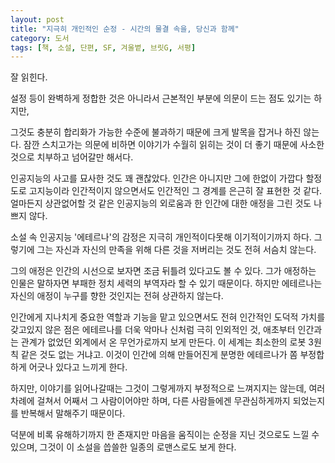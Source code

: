```yaml
---
layout: post
title: "지극히 개인적인 순정 - 시간의 물결 속을, 당신과 함께"
category: 도서
tags: [책, 소설, 단편, SF, 겨울볕, 브릿G, 서평]
---
```


잘 읽힌다.

설정 등이 완벽하게 정합한 것은 아니라서 근본적인 부분에 의문이 드는 점도 있기는 하지만,
<!--
고작 보관소 및 소각로 역할로 만든 것에
왜 구태여 그렇게까지 초월적인 고인공지능을 탑재했느냐와
어떻게 거기 방문하는 애들은 하나같이 다 에테르나에 대해 그토록 무지할 수 있느냐가
너무 짝짜꿍이 잘 맞아서 생기는 문제다.
-->
그것도 충분히 합리화가 가능한 수준에 불과하기 때문에 크게 발목을 잡거나 하진 않는다.
잠깐 스치고가는 의문에 비하면 이야기가 수월히 읽히는 것이 더 좋기 때문에 사소한 것으로 치부하고 넘어갈만 해서다.

인공지능의 사고를 묘사한 것도 꽤 괜찮았다.
인간은 아니지만 그에 한없이 가깝다 할정도로 고지능이라
인간적이지 않으면서도 인간적인 그 경계를 은근히 잘 표현한 것 같다.
얼마든지 상관없어할 것 같은 인공지능의 외로움과 한 인간에 대한 애정을 그린 것도 나쁘지 않다.

소설 속 인공지능 '에테르나'의 감정은 지극히 개인적이다못해 이기적이기까지 하다.
그렇기에 그는 자신과 자신의 만족을 위해 다른 것을 저버리는 것도 전혀 서슴치 않는다.

그의 애정은 인간의 시선으로 보자면 조금 뒤틀려 있다고도 볼 수 있다.
그가 애정하는 인물은 말하자면 부패한 정치 세력의 부역자라 할 수 있기 때문이다.
하지만 에테르나는 자신의 애정이 누구를 향한 것인지는 전혀 상관하지 않는다.

인간에게 지나치게 중요한 역할과 기능을 맡고 있으면서도
전혀 인간적인 도덕적 가치를 갖고있지 않은 점은
에테르나를 더욱 악마나 신처럼 극히 인외적인 것, 애초부터 인간과는 관계가 없었던 외계에서 온 무언가로까지 보게 만든다.
이 세계는 최소한의 로봇 3원칙 같은 것도 없는 거냐고.
이것이 인간에 의해 만들어진게 분명한 에테르나가 쫌 부정합하게 어긋나 있다고 느끼게 한다.

하지만, 이야기를 읽어나갈때는 그것이 그렇게까지 부정적으로 느껴지지는 않는데,
여러 차례에 걸쳐서 어째서 그 사람이어야만 하며,
다른 사람들에겐 무관심하게까지 되었는지를 반복해서 말해주기 때문이다.

덕분에 비록 유해하기까지 한 존재지만 마음을 움직이는 순정을 지닌 것으로도 느낄 수 있으며,
그것이 이 소설을 씁쓸한 일종의 로맨스로도 보게 한다.
